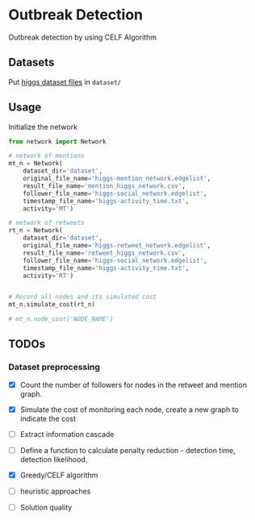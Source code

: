 # Outbreak Detection

Outbreak detection by using CELF Algorithm

## Datasets

Put [higgs dataset files](https://snap.stanford.edu/data/higgs-twitter.html) in `dataset/`

## Usage

Initialize the network

```python
from network import Network

# network of mentions
mt_n = Network(
    dataset_dir='dataset', 
    original_file_name='higgs-mention_network.edgelist', 
    result_file_name='mention_higgs_network.csv', 
    follower_file_name='higgs-social_network.edgelist', 
    timestamp_file_name='higgs-activity_time.txt',
    activity='MT')

# network of retweets
rt_n = Network(
    dataset_dir='dataset',
    original_file_name='higgs-retweet_network.edgelist',
    result_file_name='retweet_higgs_network.csv',
    follower_file_name='higgs-social_network.edgelist',
    timestamp_file_name='higgs-activity_time.txt',
    activity='RT')


# Record all nodes and its simulated cost
mt_n.simulate_cost(rt_n)

# mt_n.node_cost['NODE_NAME']
```

## TODOs

### Dataset preprocessing

- [x] Count the number of followers for nodes in the retweet and mention graph.

- [x] Simulate the cost of monitoring each node, create a new graph to indicate the cost

- [ ] Extract information cascade

- [ ] Define a function to calculate penalty reduction - detection time, detection likelihood.

- [x] Greedy/CELF algorithm

- [ ] heuristic approaches

- [ ] Solution quality
